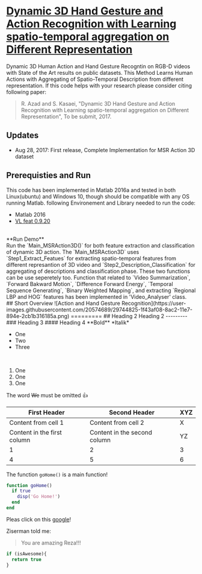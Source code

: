 # [Dynamic 3D Hand Gesture and Action Recognition with Learning spatio-temporal aggregation on Different Representation](https://rezazad.000webhostapp.com)


Dynamic 3D Human Action and Hand Gesture Recogntin on RGB-D videos with State of the Art results on public datasets. This Method Learns Human Actions with Aggregating of Spatio-Temporal Description from different representation. If this code helps with your research please consider citing following paper:
</br>
> R. Azad and S. Kasaei, "Dynamic 3D Hand Gesture and Action Recognition with Learning spatio-temporal aggregation on Different Representation", To be submit, 2017.
## Updates
- Aug 28, 2017: First release, Complete Implementation for MSR Action 3D dataset
## Prerequisties and Run
This code has been implemented in Matlab 2016a and tested in both Linux(ubuntu) and Windows 10, though should be compatible with any OS running Matlab. following Environement and Library needed to run the code:
- Matlab 2016
- [VL feat 0.9.20](http://www.vlfeat.org/)
</br>
**Run Demo** </br>
Run the `Main_MSRAction3D()` for both feature extraction and classification of dynamic 3D action. The `Main_MSRAction3D` uses `Step1_Extract_Featues` for extracting spatio-temporal features from different represantion of 3D video and `Step2_Description_Classification` for aggregating of descriptions and classification phase. These two functions can be use seperetely too. Function that related to `Video Summarization`, `Forward Bakward Motion`, `Difference Forward Energy`, `Temporal Sequence Generating`, `Binary Weighted Mapping`, and extracting `Regional LBP and HOG` features has been implemented in 'Video_Analyser' class.     
</br>
## Short Overview
![Action and Hand Gesture Recognition](https://user-images.githubusercontent.com/20574689/29744825-1f43af08-8ac2-11e7-894e-2cb1b316185a.png)
=========
## Heading 2
Heading 2
---------
### Heading 3
#### Heading 4
**Bold**
*Italik*
<br />

* One
* Two
* Three

<br />

1. One
1. One
1. One

The word ~~We~~ must be omitted :+1:

First Header | Second Header| XYZ
------------ | -------------|----
Content from cell 1 | Content from cell 2| X
Content in the first column | Content in the second column|YZ
1|2|3
4|5|6

The function `goHome()` is a main function!

```matlab
function goHome()
  if true
    disp('Go Home!')
  end
end
```

Pleas click on this [google](https://www.google.com)!


Ziserman told me:

> You are amazing Reza!!!

```javascript
if (isAwesome){
  return true
}
```
